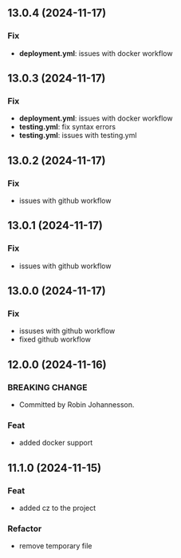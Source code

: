 ## 13.0.4 (2024-11-17)

### Fix

- **deployment.yml**: issues with docker workflow

## 13.0.3 (2024-11-17)

### Fix

- **deployment.yml**: issues with docker workflow
- **testing.yml**: fix syntax errors
- **testing.yml**: issues with testing.yml

## 13.0.2 (2024-11-17)

### Fix

- issues with github workflow

## 13.0.1 (2024-11-17)

### Fix

- issues with github workflow

## 13.0.0 (2024-11-17)

### Fix

- issuses with github workflow
- fixed github workflow

## 12.0.0 (2024-11-16)

### BREAKING CHANGE

- Committed by Robin Johannesson.

### Feat

- added docker support

## 11.1.0 (2024-11-15)

### Feat

- added cz to the project

### Refactor

- remove temporary file
